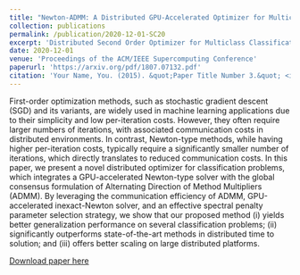 ```yaml
---
title: "Newton-ADMM: A Distributed GPU-Accelerated Optimizer for Multiclass Classification Problems."
collection: publications
permalink: /publication/2020-12-01-SC20
excerpt: 'Distributed Second Order Optimizer for Multiclass Classification Problems.'
date: 2020-12-01
venue: 'Proceedings of the ACM/IEEE Supercomputing Conference'
paperurl: 'https://arxiv.org/pdf/1807.07132.pdf'
citation: 'Your Name, You. (2015). &quot;Paper Title Number 3.&quot; <i>Journal 1</i>. 1(3).'
---
```

First-order optimization methods, such as stochastic gradient descent
(SGD) and its variants, are widely used in machine learning applications
due to their simplicity and low per-iteration costs. However, they often
require larger numbers of iterations, with associated communication costs
in distributed environments. In contrast, Newton-type methods, while
having higher per-iteration costs, typically require a significantly smaller
number of iterations, which directly translates to reduced communication
costs.
In this paper, we present a novel distributed optimizer for classification
problems, which integrates a GPU-accelerated Newton-type solver with
the global consensus formulation of Alternating Direction of Method Multipliers (ADMM). By leveraging the communication efficiency of ADMM,
GPU-accelerated inexact-Newton solver, and an effective spectral penalty
parameter selection strategy, we show that our proposed method (i) yields
better generalization performance on several classification problems; (ii)
significantly outperforms state-of-the-art methods in distributed time to
solution; and (iii) offers better scaling on large distributed platforms.

[Download paper here](https://arxiv.org/pdf/1807.07132.pdf)

